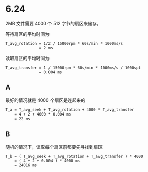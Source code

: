 # 6.24

2MB 文件需要 4000 个 512 字节的扇区来储存。

等待扇区的平均时间为

```text
T_avg_rotation = 1/2 / 15000rpm * 60s/min * 1000ms/s
               = 2 ms
```

读取扇区的平均时间为

```text
T_avg_transfer = 1 / 15000rpm * 60s/min * 1000ms/s / 1000spt
               = 0.004 ms
```

## A

最好的情况就是 4000 个扇区是连起来的

```text
T_a = T_avg_seek + T_avg_rotation + 4000 * T_avg_transfer
    = 4 + 2 + 4000 * 0.004 ms
    = 22 ms
```

## B

随机的情况下，读取每个扇区前都要先寻找到扇区

```text
T_b = ( T_avg_seek + T_avg_rotation + T_avg_transfer ) * 4000
    = ( 4 + 2 + 0.004 ) * 4000 ms
    = 24016 ms
```